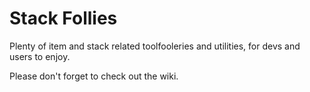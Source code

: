 # Stack Follies

Plenty of item and stack related toolfooleries and utilities, for devs and users to enjoy.

Please don't forget to check out the wiki.